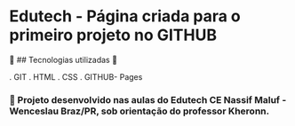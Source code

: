 # Edutech - Página criada para o primeiro projeto no GITHUB
🤖 ## Tecnologias utilizadas 🤖

. GIT
. HTML
. CSS
. GITHUB- Pages

### 📖 Projeto desenvolvido nas aulas do Edutech CE Nassif Maluf - Wenceslau Braz/PR, sob orientação do professor Kheronn.
